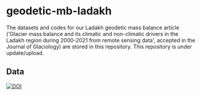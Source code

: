# geodetic-mb-ladakh
The datasets and codes for our Ladakh geodetic mass balance article ('Glacier mass balance and its climatic and non-climatic drivers in the Ladakh region during 2000-2021 from remote sensing data', accepted in the Journal of Glaciology) are stored in this repository. This repository is under update/upload.

## Data
[![DOI](https://zenodo.org/badge/DOI/10.5281/zenodo.10663990.svg)](https://doi.org/10.5281/zenodo.10663990)
